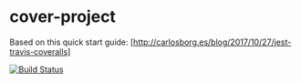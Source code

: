 # cover-project

Based on this quick start guide: [http://carlosborg.es/blog/2017/10/27/jest-travis-coveralls]

[![Build Status](https://travis-ci.com/robert-git/cover-project.svg?token=m3dqpny5hDdnJpQQJwC9&branch=master)](https://travis-ci.com/robert-git/cover-project)
